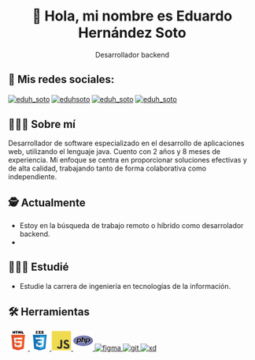 <h1 align="center">👋 Hola, mi nombre es Eduardo Hernández Soto </h1>
<p align="center">Desarrollador backend</p>

## 📱 Mis redes sociales:
<p align="left">
<a href="https://twitter.com/eduh_soto" target="blank"><img align="center" src="https://raw.githubusercontent.com/rahuldkjain/github-profile-readme-generator/master/src/images/icons/Social/twitter.svg" alt="eduh_soto" height="30" width="40" /></a>
<a href ="https://linkedin.com/in/eduhsoto" target="blank"><img align="center" src="https://raw.githubusercontent.com/rahuldkjain/github-profile-readme-generator/master/src/images/icons/Social/linked-in-alt.svg" alt="eduhsoto" height="30" width="40" /></a >
<a href ="https://www.behance.net/eduh_soto" target="blank"><img align="center" src="https://raw.githubusercontent.com/rahuldkjain/github-profile-readme-generator/master/src/images/icons/Social/behance.svg" alt="eduh_soto" height="30" width="40" /></a>
<a href="https://medium.com/eduh_soto" target="blank"><img align="center" src="https://raw.githubusercontent.com/rahuldkjain/github-profile-readme-generator/master/src/images/icons/Social/medium.svg" alt="eduh_soto" height="30" width="40" /></a>
</p>

## 👨🏻‍💻 Sobre mí
Desarrollador de software especializado en el desarrollo de aplicaciones web, utilizando el lenguaje java. Cuento con 2 años y 8 meses de experiencia.  Mi enfoque se centra en proporcionar soluciones efectivas y de alta calidad, trabajando tanto de forma colaborativa como independiente.

## 🕵️ Actualmente
- Estoy en la búsqueda de trabajo remoto o híbrido como desarrolador backend.
- 
## 👨🏻‍🎓 Estudié 
- Estudie la carrera de ingeniería en tecnologías de la información.

## 🛠️ Herramientas
<p align="left"> 
<a href="https://www.w3.org/html/" target="_blank" rel="noreferrer"> <img src="https://raw.githubusercontent.com/devicons/devicon/master/icons/html5/html5-original-wordmark.svg" alt="html5" width="40" height="40"/> </a>
<a href="https://www.w3schools.com/css/" target="_blank" rel="noreferrer"> <img src="https://raw.githubusercontent.com/devicons/devicon/master/icons/css3/css3-original-wordmark.svg" alt="css3" width="40" height="40"/> </a> 
<a href="https://developer.mozilla.org/en-US/docs/Web/JavaScript" target="_blank" rel="noreferrer"> <img src="https://raw.githubusercontent.com/devicons/devicon/master/icons/javascript/javascript-original.svg" alt="javascript" width="40" height="40"/> </a> 
<a href="https://www.php.net" target="_blank" rel="noreferrer"> <img src="https://raw.githubusercontent.com/devicons/devicon/master/icons/php/php-original.svg" alt="php" width="40" height="40"/> </a> 
<a href="https://www.figma.com/" target="_blank" rel="noreferrer"> <img src="https://www.vectorlogo.zone/logos/figma/figma-icon.svg" alt="figma" width="40" height="40"/> </a> 
<a href="https://git-scm.com/" target="_blank" rel="noreferrer"> <img src="https://www.vectorlogo.zone/logos/git-scm/git-scm-icon.svg" alt="git" width="40" height="40"/> </a> 
<a href="https://www.adobe.com/products/xd.html" target="_blank" rel="noreferrer"> <img src="https://cdn.worldvectorlogo.com/logos/adobe-xd.svg" alt="xd" width="40" height="40"/> </a> </p>

<!---
eduhsoto/eduhsoto is a ✨ special ✨ repository because its `README.md` (this file) appears on your GitHub profile.
You can click the Preview link to take a look at your changes.
--->
